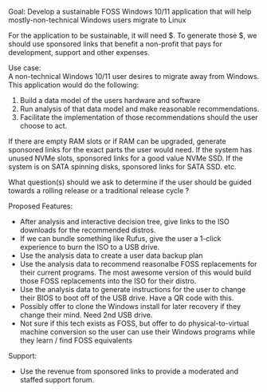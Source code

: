 Goal: Develop a sustainable FOSS Windows 10/11 application that will help mostly-non-technical Windows users migrate to Linux

For the application to be sustainable, it will need $.  To generate those $, we should use sponsored links that benefit a non-profit that pays for development, support and other expenses.

Use case:  
A non-technical Windows 10/11 user desires to migrate away from Windows.  
This application would do the following:  
1. Build a data model of the users hardware and software  
2. Run analysis of that data model and make reasonable recommendations.  
3. Facilitate the implementation of those recommendations should the user choose to act.

If there are empty RAM slots or if RAM can be upgraded, generate sponsored links for the exact parts the user would need.
If the system has unused NVMe slots, sponsored links for a good value NVMe SSD.
If the system is on SATA spinning disks, sponsored links for SATA SSD.
etc.

What question(s) should we ask to determine if the user should be guided towards a rolling release or a traditional release cycle ?  

Proposed Features: 
- After analysis and interactive decision tree, give links to the ISO downloads for the recommended distros.  
- If we can bundle something like Rufus, give the user a 1-click experience to burn the ISO to a USB drive.  
- Use the analysis data to create a user data backup plan  
- Use the analysis data to recommend reasonalbe FOSS replacements for their current programs. The most awesome version of this would build those FOSS replacements into the ISO for their distro.   
- Use the analysis data to generate instructions for the user to change their BIOS to boot off of the USB drive.  Have a QR code with this.  
- Possibly offer to clone the Windows install for later recovery if they change their mind. Need 2nd USB drive.  
- Not sure if this tech exists as FOSS, but offer to do physical-to-virtual machine  conversion so the user can use their Windows programs while they learn / find FOSS equivalents  

Support:  
- Use the revenue from sponsored links to provide a moderated and staffed support forum.  
  
